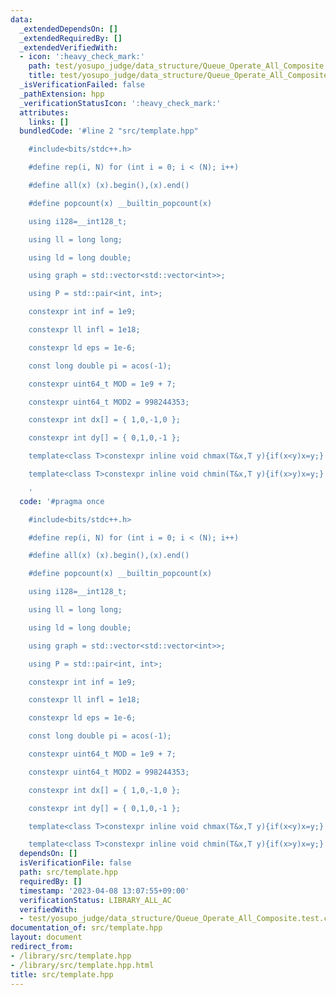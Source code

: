 ```yaml
---
data:
  _extendedDependsOn: []
  _extendedRequiredBy: []
  _extendedVerifiedWith:
  - icon: ':heavy_check_mark:'
    path: test/yosupo_judge/data_structure/Queue_Operate_All_Composite.test.cpp
    title: test/yosupo_judge/data_structure/Queue_Operate_All_Composite.test.cpp
  _isVerificationFailed: false
  _pathExtension: hpp
  _verificationStatusIcon: ':heavy_check_mark:'
  attributes:
    links: []
  bundledCode: '#line 2 "src/template.hpp"

    #include<bits/stdc++.h>

    #define rep(i, N) for (int i = 0; i < (N); i++)

    #define all(x) (x).begin(),(x).end()

    #define popcount(x) __builtin_popcount(x)

    using i128=__int128_t;

    using ll = long long;

    using ld = long double;

    using graph = std::vector<std::vector<int>>;

    using P = std::pair<int, int>;

    constexpr int inf = 1e9;

    constexpr ll infl = 1e18;

    constexpr ld eps = 1e-6;

    const long double pi = acos(-1);

    constexpr uint64_t MOD = 1e9 + 7;

    constexpr uint64_t MOD2 = 998244353;

    constexpr int dx[] = { 1,0,-1,0 };

    constexpr int dy[] = { 0,1,0,-1 };

    template<class T>constexpr inline void chmax(T&x,T y){if(x<y)x=y;}

    template<class T>constexpr inline void chmin(T&x,T y){if(x>y)x=y;}

    '
  code: '#pragma once

    #include<bits/stdc++.h>

    #define rep(i, N) for (int i = 0; i < (N); i++)

    #define all(x) (x).begin(),(x).end()

    #define popcount(x) __builtin_popcount(x)

    using i128=__int128_t;

    using ll = long long;

    using ld = long double;

    using graph = std::vector<std::vector<int>>;

    using P = std::pair<int, int>;

    constexpr int inf = 1e9;

    constexpr ll infl = 1e18;

    constexpr ld eps = 1e-6;

    const long double pi = acos(-1);

    constexpr uint64_t MOD = 1e9 + 7;

    constexpr uint64_t MOD2 = 998244353;

    constexpr int dx[] = { 1,0,-1,0 };

    constexpr int dy[] = { 0,1,0,-1 };

    template<class T>constexpr inline void chmax(T&x,T y){if(x<y)x=y;}

    template<class T>constexpr inline void chmin(T&x,T y){if(x>y)x=y;}'
  dependsOn: []
  isVerificationFile: false
  path: src/template.hpp
  requiredBy: []
  timestamp: '2023-04-08 13:07:55+09:00'
  verificationStatus: LIBRARY_ALL_AC
  verifiedWith:
  - test/yosupo_judge/data_structure/Queue_Operate_All_Composite.test.cpp
documentation_of: src/template.hpp
layout: document
redirect_from:
- /library/src/template.hpp
- /library/src/template.hpp.html
title: src/template.hpp
---
```


